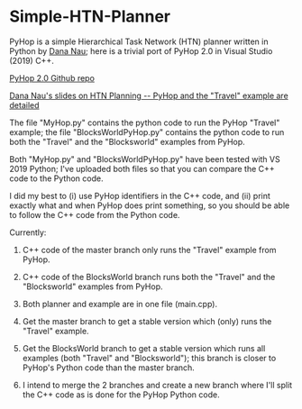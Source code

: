 # Simple-HTN-Planner
PyHop is a simple Hierarchical Task Network (HTN) planner written in Python by [Dana Nau](https://www.cs.umd.edu/users/nau/); here is a trivial port of PyHop 2.0 in Visual Studio (2019) C++.

[PyHop 2.0 Github repo](https://github.com/oubiwann/pyhop)

[Dana Nau's slides on HTN Planning -- PyHop and the "Travel" example are detailed](https://www.cs.umd.edu/users/nau/apa/slides/htn-planning.pdf)

The file "MyHop.py" contains the python code to run the PyHop "Travel" example; the file "BlocksWorldPyHop.py" contains the python code to run both the "Travel" and the "Blocksworld" examples from PyHop.

Both "MyHop.py" and "BlocksWorldPyHop.py" have been tested with VS 2019 Python; I've uploaded both files so that you can compare the C++ code to the Python code.

I did my best to (i) use PyHop identifiers in the C++ code, and (ii) print exactly what and when PyHop does print something, so you should be able to follow the C++ code from the Python code.

Currently:

1. C++ code of the master branch only runs the "Travel" example from PyHop.

2. C++ code of the BlocksWorld branch runs both the "Travel" and the "Blocksworld" examples from PyHop.

3. Both planner and example are in one file (main.cpp).

4. Get the master branch to get a stable version which (only) runs the "Travel" example.

5. Get the BlocksWorld branch to get a stable version which runs all examples (both "Travel" and "Blocksworld"); this branch is closer to PyHop's Python code than the master branch.

6. I intend to merge the 2 branches and create a new branch where I'll split the C++ code as is done for the PyHop Python code.

